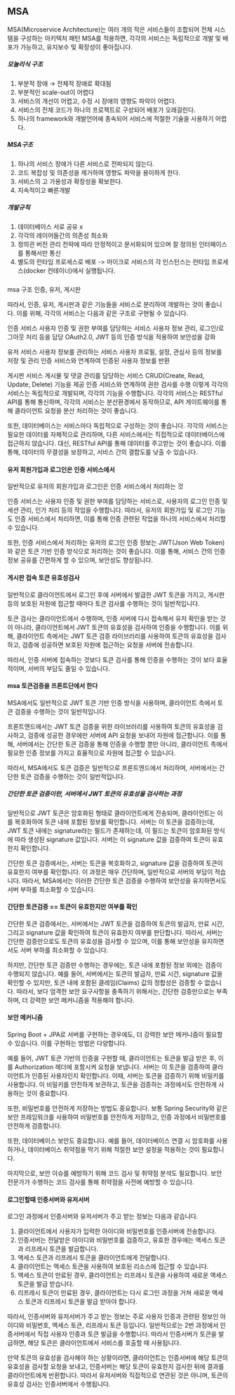 ## MSA
MSA(Microservice Architecture)는 여러 개의 작은 서비스들이 조합되어 전체 시스템을 구성하는 아키텍처 패턴
MSA를 적용하면, 각각의 서비스는 독립적으로 개발 및 배포가 가능하고, 유지보수 및 확장성이 좋아집니다.
##### 모놀리식 구조

1. 부분적 장애 → 전체적 장애로 확대됨
2. 부분적인 scale-out이 어렵다
3. 서비스의 개선이 어렵고, 수정 시 장애의 영향도 파악이 어렵다.
4. 서비스의 전체 코드가 하나의 프로젝트로 구성되어 배포가 오래걸린다.
5. 하나의 framework와 개발언어에 종속되어 서비스에 적절한 기술을 사용하기 어렵다.

##### MSA구조

1. 하나의 서비스 장애가 다른 서비스로 전파되지 않는다.
2. 코드 복잡성 및 의존성을 제거하여 영향도 파악을 용이하게 한다.
3. 서비스의 고 가용성과 확장성을 확보한다.
4. 지속적이고 빠른개발


##### 개발규칙

1. 데이터베이스 서로 공유 x
2. 각각의 레이어들간의 의존성 최소화
3. 정의괸 버전 관리 전략에 따라 안정적이고 문서화되어 있으며 잘 정의된 인터페이스를 통해서만 통신
4. 별도의 런타임 프로세스로 배포 -> 마이크로 서비스의 각 인스턴스는 런타임 프로세스(docker 컨테이너)에서 실행됩니다.
   
   
##### 
msa 
구조 인증, 유저, 게시판


따라서, 인증, 유저, 게시판과 같은 기능들을 서비스로 분리하여 개발하는 것이 좋습니다. 이를 위해, 각각의 서비스는 다음과 같은 구조로 구현될 수 있습니다.

인증 서비스
사용자 인증 및 권한 부여를 담당하는 서비스
사용자 정보 관리, 로그인/로그아웃 처리 등을 담당
OAuth2.0, JWT 등의 인증 방식을 적용하여 보안성을 강화

유저 서비스
사용자 정보를 관리하는 서비스
사용자 프로필, 설정, 관심사 등의 정보를 저장 및 관리
인증 서비스와 연계하여 인증된 사용자 정보를 반환

게시판 서비스
게시물 및 댓글 관리를 담당하는 서비스
CRUD(Create, Read, Update, Delete) 기능을 제공
인증 서비스와 연계하여 권한 검사를 수행
이렇게 각각의 서비스는 독립적으로 개발되며, 각각의 기능을 수행합니다. 각각의 서비스는 RESTful API를 통해 통신하며, 각각의 서비스는 분산환경에서 동작하므로, API 게이트웨이를 통해 클라이언트 요청을 분산 처리하는 것이 좋습니다.

또한, 데이터베이스는 서비스마다 독립적으로 구성하는 것이 좋습니다. 각각의 서비스는 필요한 데이터를 자체적으로 관리하며, 다른 서비스에서는 직접적으로 데이터베이스에 접근하지 않습니다. 대신, RESTful API를 통해 데이터를 주고받는 것이 좋습니다. 이를 통해, 데이터의 무결성을 보장하고, 서비스 간의 결합도를 낮출 수 있습니다.


#### 유저 회원가입과 로그인은 인증 서비스에서
일반적으로 유저의 회원가입과 로그인은 인증 서비스에서 처리하는 것

인증 서비스는 사용자 인증 및 권한 부여를 담당하는 서비스로, 사용자의 로그인 인증 및 세션 관리, 인가 처리 등의 작업을 수행합니다. 따라서, 유저의 회원가입 및 로그인 기능도 인증 서비스에서 처리하면, 이를 통해 인증 관련된 작업을 하나의 서비스에서 처리할 수 있습니다.

또한, 인증 서비스에서 처리하는 유저의 로그인 인증 정보는 JWT(Json Web Token)와 같은 토큰 기반 인증 방식으로 처리하는 것이 좋습니다. 이를 통해, 서비스 간의 인증 정보 공유를 간편하게 할 수 있으며, 보안성도 향상됩니다.





#### 게시판 접속 토큰 유효성검사 
일반적으로 클라이언트에서 로그인 후에 서버에서 발급한 JWT 토큰을 가지고, 게시판 등의 보호된 자원에 접근할 때마다 토큰 검사를 수행하는 것이 일반적입니다.

토큰 검사는 클라이언트에서 수행하며, 인증 서버에 다시 접속해서 유저 확인을 받는 것이 아니라, 클라이언트에서 JWT 토큰의 유효성을 검사하여 인증을 수행합니다. 이를 위해, 클라이언트 측에서는 JWT 토큰 검증 라이브러리를 사용하여 토큰의 유효성을 검사하고, 검증에 성공하면 보호된 자원에 접근하는 요청을 서버에 전송합니다.

따라서, 인증 서버에 접속하는 것보다 토큰 검사를 통해 인증을 수행하는 것이 보다 효율적이며, 서버의 부담도 줄일 수 있습니다.





#### msa 토큰검증을 프론트단에서 한다
MSA에서도 일반적으로 JWT 토큰 기반 인증 방식을 사용하며, 클라이언트 측에서 토큰 검증을 수행하는 것이 일반적입니다.

프론트엔드에서는 JWT 토큰 검증을 위한 라이브러리를 사용하여 토큰의 유효성을 검사하고, 검증에 성공한 경우에만 서버에 API 요청을 보내어 자원에 접근합니다. 이를 통해, 서버에서는 간단한 토큰 검증을 통해 인증을 수행할 뿐만 아니라, 클라이언트 측에서 필요한 인증 정보를 가지고 효율적으로 자원에 접근할 수 있습니다.

따라서, MSA에서도 토큰 검증은 일반적으로 프론트엔드에서 처리하며, 서버에서는 간단한 토큰 검증을 수행하는 것이 일반적입니다.





##### 간단한 토큰 검증이란, 서버에서 JWT 토큰의 유효성을 검사하는 과정

일반적으로 JWT 토큰은 암호화된 형태로 클라이언트에게 전송되며, 클라이언트는 이를 복호화하여 토큰 내에 포함된 정보를 확인합니다. 서버는 이 토큰을 검증하는데, JWT 토큰 내에는 signature라는 필드가 존재하는데, 이 필드는 토큰이 암호화된 방식에 따라 생성된 signature 값입니다. 서버는 이 signature 값을 검증하여 토큰이 유효한지 확인합니다.

간단한 토큰 검증에서는, 서버는 토큰을 복호화하고, signature 값을 검증하여 토큰이 유효한지 여부를 확인합니다. 이 과정은 매우 간단하며, 일반적으로 서버의 부담이 적습니다. 따라서, MSA에서는 이러한 간단한 토큰 검증을 수행하여 보안성을 유지하면서도 서버 부하를 최소화할 수 있습니다.





#### 간단한 토큰검증 == 토큰이 유효한지만 여부를 확인
간단한 토큰 검증에서는, 서버에서는 JWT 토큰을 검증하여 토큰의 발급자, 만료 시간, 그리고 signature 값을 확인하여 토큰이 유효한지 여부를 판단합니다. 따라서, 서버는 간단한 검증만으로도 토큰의 유효성을 검사할 수 있으며, 이를 통해 보안성을 유지하면서도 서버 부하를 최소화할 수 있습니다.

하지만, 간단한 토큰 검증만 수행하는 경우에는, 토큰 내에 포함된 정보 외에는 검증이 수행되지 않습니다. 예를 들어, 서버에서는 토큰의 발급자, 만료 시간, signature 값을 확인할 수 있지만, 토큰 내에 포함된 클레임(Claims) 값의 정합성은 검증할 수 없습니다. 따라서, 보다 엄격한 보안 요구사항을 충족하기 위해서는, 간단한 검증만으로는 부족하며, 더 강력한 보안 메커니즘을 적용해야 합니다.



#### 보안 메커니즘
Spring Boot + JPA로 서버를 구현하는 경우에도, 더 강력한 보안 메커니즘이 필요할 수 있습니다. 이를 구현하는 방법은 다양합니다.

예를 들어, JWT 토큰 기반의 인증을 구현할 때, 클라이언트는 토큰을 발급 받은 후, 이를 Authorization 헤더에 포함시켜 요청을 보냅니다. 서버는 이 토큰을 검증하여 클라이언트가 인증된 사용자인지 확인합니다. 이때, 서버는 토큰을 검증하기 위해 비밀키를 사용합니다. 이 비밀키를 안전하게 보관하고, 토큰을 검증하는 과정에서도 안전하게 사용하는 것이 중요합니다.

또한, 비밀번호를 안전하게 저장하는 방법도 중요합니다. 보통 Spring Security와 같은 보안 프레임워크를 사용하여 비밀번호를 안전하게 저장하고, 인증 과정에서 비밀번호를 안전하게 검증합니다.

또한, 데이터베이스 보안도 중요합니다. 예를 들어, 데이터베이스 연결 시 암호화를 사용하거나, 데이터베이스 취약점을 막기 위해 적절한 보안 설정을 적용하는 것이 필요합니다.

마지막으로, 보안 이슈를 예방하기 위해 코드 검사 및 취약점 분석도 필요합니다. 보안 전문가가 수행하는 코드 검사를 통해 취약점을 사전에 예방할 수 있습니다.





#### 로그인할때 인증서버와 유저서버
로그인 과정에서 인증서버와 유저서버가 주고 받는 정보는 다음과 같습니다.

1. 클라이언트에서 사용자가 입력한 아이디와 비밀번호를 인증서버에 전송합니다.
2. 인증서버는 전달받은 아이디와 비밀번호를 검증하고, 유효한 경우에는 액세스 토큰과 리프레시 토큰을 발급합니다.
3. 액세스 토큰과 리프레시 토큰을 클라이언트에게 전달합니다.
4. 클라이언트는 액세스 토큰을 사용하여 보호된 리소스에 접근할 수 있습니다.
5. 액세스 토큰이 만료된 경우, 클라이언트는 리프레시 토큰을 사용하여 새로운 액세스 토큰을 발급 받습니다.
6. 리프레시 토큰이 만료된 경우, 클라이언트는 다시 로그인 과정을 거쳐 새로운 액세스 토큰과 리프레시 토큰을 발급 받아야 합니다.
   
따라서, 인증서버와 유저서버가 주고 받는 정보는 주로 사용자 인증과 관련된 정보인 아이디와 비밀번호, 액세스 토큰, 리프레시 토큰 등입니다.
일반적으로는 2번 과정에서 인증서버에서 직접 사용자 인증과 토큰 발급을 수행합니다. 따라서 인증서버가 토큰을 발급하면, 해당 토큰은 클라이언트에서 서비스를 호출할 때 사용됩니다.

만약 토큰의 유효성을 검사해야 하는 상황이라면, 클라이언트는 인증서버에 해당 토큰의 유효성을 검사할 요청을 보내고, 인증서버는 해당 토큰이 유효한지 검사한 뒤에 결과를 클라이언트에게 반환합니다. 따라서 유저서버와 직접적으로 연관된 것은 아니며, 토큰의 유효성 검사는 인증서버에서 수행됩니다.
